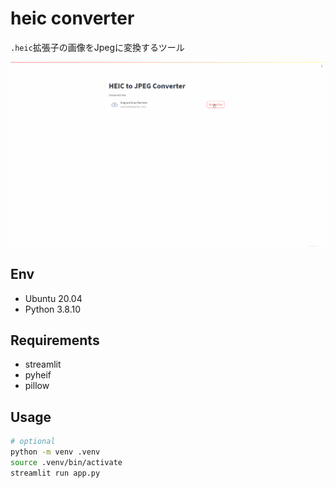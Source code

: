 # heic converter

`.heic`拡張子の画像をJpegに変換するツール

![demo](./docs/20230821_heic_converter_app_demo.gif)

## Env

- Ubuntu 20.04
- Python 3.8.10

## Requirements

- streamlit
- pyheif
- pillow

## Usage

```bash
# optional
python -m venv .venv
source .venv/bin/activate
streamlit run app.py
```
